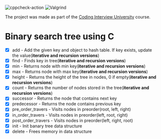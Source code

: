  ![cppcheck-action](https://github.com/stepin654321/MiniProject_Template/workflows/cppcheck-action/badge.svg) ![Valgrind](https://github.com/stepin654321/MiniProject_Template/workflows/Valgrind/badge.svg)

The project was made as part of the [Coding Interview University](https://github.com/Ilyushin/google-interview-university) course.

# Binary search tree using C

- [x] add -  Add the given key and object to hash table. If key exists, update the value(**iterative and recursion versions**)
- [x] find - Finds key in tree(**iterative and recursion versions**)
- [x] min - Returns node with min key(**iterative and recursion versions**)
- [x] max - Returns node with max key(**iterative and recursion versions**)
- [x] height - Returns the height of the tree in nodes, 0 if empty(**iterative and recursion versions**)
- [x] count - Returns the number of nodes stored in the tree(**iterative and recursion versions**)
- [x] successor - Returns the node that contains next key
- [x] predecessor - Returns the node contains previous key 
- [x] pre_order_travers - Visits nodes in preorder(root, left, right)
- [x] in_order_travers - Visits nodes in preorder(left, root, right)
- [x] post_order_travers - Visits nodes in preorder(left, right, root)
- [x] init -  Init banary tree data structure
- [x] delete - Frees memory in data structure  
